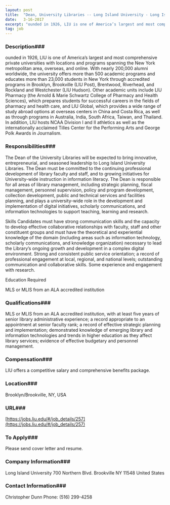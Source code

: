 ```yaml
---
layout: post
title:  "Dean, University Libraries -- Long Island University - Long Island University"
date:   3-16-2017
excerpt: "ounded in 1926, LIU is one of America’s largest and most comprehensive private universities with locations and programs spanning the New York metropolitan area, overseas, and online. With nearly 200,000 alumni worldwide, the university offers more than 500 academic programs and educates more than 23,000 students in New York through..."
tag: job
---
```


### Description###

ounded in 1926, LIU is one of America’s largest and most comprehensive private universities with locations and programs spanning the New York metropolitan area, overseas, and online. With nearly 200,000 alumni worldwide, the university offers more than 500 academic programs and educates more than 23,000 students in New York through accredited programs in Brooklyn, Brookville (LIU Post), Brentwood, Riverhead, and Rockland and Westchester (LIU Hudson). Other academic units include LIU Pharmacy (the Arnold & Marie Schwartz College of Pharmacy and Health Sciences), which prepares students for successful careers in the fields of pharmacy and health care, and LIU Global, which provides a wide range of study abroad options at overseas centers in China and Costa Rica, as well as through programs in Australia, India, South Africa, Taiwan, and Thailand. In addition, LIU hosts NCAA Division I and II athletics as well as the internationally acclaimed Tilles Center for the Performing Arts and George Polk Awards in Journalism.


### Responsibilities###

The Dean of the University Libraries will be expected to bring innovative, entrepreneurial, and seasoned leadership to Long Island University Libraries. The Dean must be committed to the continuing professional development of library faculty and staff, and to growing initiatives for University-wide instruction in information literacy.  The Dean is responsible for all areas of library management, including strategic planning, fiscal management, personnel supervision, policy and program development, collection development, public and technical services and facilities planning, and plays a university-wide role in the development and implementation of digital initiatives, scholarly communications, and information technologies to support teaching, learning and research.

Skills
Candidates must have strong communication skills and the capacity to develop effective collaborative relationships with faculty, staff and other constituent groups and must have the theoretical and experiential knowledge of the domain (including areas such as information technology, scholarly communications, and knowledge organization) necessary to lead the Library’s ongoing growth and development in a complex digital environment. Strong and consistent public service orientation; a record of professional engagement at local, regional, and national levels; outstanding communication and collaborative skills. Some experience and engagement with research.

Education Required

MLS or MLIS from an ALA accredited institution


### Qualifications###

MLS or MLIS from an ALA accredited institution, with at least five years of senior library administrative experience; a record appropriate to an appointment at senior faculty rank; a record of effective strategic planning and implementation; demonstrated knowledge of emerging library and information technologies and trends in higher education as they affect library services; evidence of effective budgetary and personnel management. 


### Compensation###

LIU offers a competitive salary and comprehensive benefits package.


### Location###

 Brooklyn/Brookville, NY, USA


### URL###

[https://jobs.liu.edu/#/job_details/257](https://jobs.liu.edu/#/job_details/257)

### To Apply###

Please send cover letter and resume.


### Company Information###

Long Island University
700 Northern Blvd.
Brookville NY 11548
United States


### Contact Information###

Christopher Dunn
Phone: (516) 299-4258

